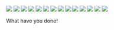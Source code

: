 ![](https://camo.githubusercontent.com/c7c72f34e19ff234b8c6e00a9dd49325d30c1937/68747470733a2f2f6d656469612e646973636f72646170702e6e65742f6174746163686d656e74732f3339333738373838303431353239373534332f3435333631353330353434353437343330342f756e6b6e6f776e2e706e67)
![](https://camo.githubusercontent.com/b0d0466a07ae5f3f9ee6be5b08334deeb683a690/68747470733a2f2f63646e2e646973636f72646170702e636f6d2f6174746163686d656e74732f3339333738373838303431353239373534332f3435333631353936373936353032303138302f756e6b6e6f776e2e706e67)
![](https://camo.githubusercontent.com/d95d10ff13b18e97ba520fe31a626d4345e1c461/68747470733a2f2f63646e2e646973636f72646170702e636f6d2f6174746163686d656e74732f3339333738373838303431353239373534332f3435333631363233313938383139393433342f756e6b6e6f776e2e706e67)
![](https://camo.githubusercontent.com/64ad78092a1035395a972b4feec7de53f40b37a2/68747470733a2f2f63646e2e646973636f72646170702e636f6d2f6174746163686d656e74732f3339333738373838303431353239373534332f3435333631363738383432313437363335342f756e6b6e6f776e2e706e67)
![](https://camo.githubusercontent.com/eb81b275f21564a867661ebffd26e546c5e3dc4d/68747470733a2f2f63646e2e646973636f72646170702e636f6d2f6174746163686d656e74732f3339333738373838303431353239373534332f3435333631373530313838393336333937392f756e6b6e6f776e2e706e67)
![](https://camo.githubusercontent.com/1962de41480e1a0845401b66cc0a6b162d427df1/68747470733a2f2f63646e2e646973636f72646170702e636f6d2f6174746163686d656e74732f3339333738373838303431353239373534332f3435333631383636343130353537343430302f756e6b6e6f776e2e706e67)
![](https://camo.githubusercontent.com/ada92d8f5ac9b96deabc7e339e71875c5f5dee22/68747470733a2f2f63646e2e646973636f72646170702e636f6d2f6174746163686d656e74732f3339333738373838303431353239373534332f3435333632303237393137323932333431322f756e6b6e6f776e2e706e67)
![](https://cdn.discordapp.com/attachments/393787880415297543/453621016434835456/tgt_client.gif)
![](https://cdn.discordapp.com/attachments/393787880415297543/453622355709919252/TGT_dynamic_method.gif)
![](https://media.discordapp.net/attachments/393787880415297543/453644652696961036/unknown.png)
![](https://cdn.discordapp.com/attachments/393787880415297543/453631727986802689/unknown.png)
![](https://cdn.discordapp.com/attachments/393787880415297543/453631958673522698/unknown.png)
![](https://cdn.discordapp.com/attachments/393787880415297543/453632080027451392/unknown.png)
![](https://cdn.discordapp.com/attachments/393787880415297543/453634431232507905/tgt_glory.gif)

What have you done!